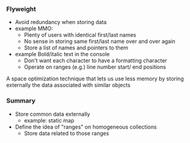 ### Flyweight

- Avoid redundancy when storing data
- example MMO:
  - Plenty of users with identical first/last names
  - No sense in storing same first/last name over and over again
  - Store a list of names and pointers to them
- example Bold/italic text in the console
  - Don't want each character to have a formatting character
  - Operate on ranges (e.g.) line number start/ end positions


A space optimization technique that lets us use less memory by storing externally the data associated with similar objects

### Summary
- Store common data externally
  - example: static map
- Define the idea of "ranges" on homogeneous collections
  - Store data related to those ranges